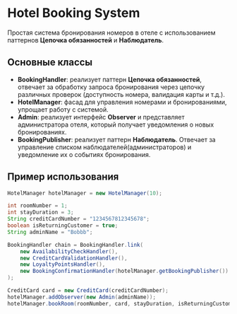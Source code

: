 # Hotel Booking System

Простая система бронирования номеров в отеле с использованием паттернов **Цепочка обязанностей** и **Наблюдатель**.

## Основные классы

- **BookingHandler**: реализует паттерн **Цепочка обязанностей**, отвечает за обработку запроса бронирования через цепочку различных проверок (доступность номера, валидация карты и т.д.).
- **HotelManager**: фасад для управления номерами и бронированиями, упрощает работу с системой.
- **Admin**: реализует интерфейс **Observer** и представляет администратора отеля, который получает уведомления о новых бронированиях.
- **BookingPublisher**: реализует паттерн **Наблюдатель**. Отвечает за управление списком наблюдателей(администраторов) и уведомление их о событиях бронирования.

## Пример использования

```java
HotelManager hotelManager = new HotelManager(10);

int roomNumber = 1;
int stayDuration = 3;
String creditCardNumber = "1234567812345678";
boolean isReturningCustomer = true;
String adminName = "Bobbb";

BookingHandler chain = BookingHandler.link(
    new AvailabilityCheckHandler(),
    new CreditCardValidationHandler(),
    new LoyaltyPointsHandler(),
    new BookingConfirmationHandler(hotelManager.getBookingPublisher())
);

CreditCard card = new CreditCard(creditCardNumber);
hotelManager.addObserver(new Admin(adminName));
hotelManager.bookRoom(roomNumber, card, stayDuration, isReturningCustomer, chain);

